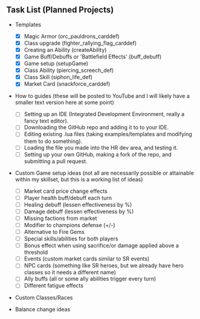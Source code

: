 ## Task List (Planned Projects)

- Templates

  - [x] Magic Armor (orc_pauldrons_carddef)
  - [x] Class upgrade (fighter_rallying_flag_carddef)
  - [x] Creating an Ability (createAbility)
  - [x] Game Buff/Debuffs or 'Battlefield Effects' (buff_debuff)
  - [x] Game setup (setupGame)
  - [x] Class Ability (piercing_screech_def)
  - [x] Class Skill (siphon_life_def)
  - [x] Market Card (snackforce_carddef)

- How to guides (these will be posted to YouTube and I will likely have a smaller text version here at some point)

  - [ ] Setting up an IDE (Integrated Development Environment, really a fancy text editor).
  - [ ] Downloading the GitHub repo and adding it to to your IDE.
  - [ ] Editing existing .lua files (taking examples/templates and modifying them to do something).
  - [ ] Loading the file you made into the HR dev area, and testing it.
  - [ ] Setting up your own GitHub, making a fork of the repo, and submitting a pull request.

- Custom Game setup ideas (not all are necessarily possible or attainable within my skillset, but this is a working list of ideas)

  - [ ] Market card price change effects
  - [ ] Player health buff/debuff each turn
  - [ ] Healing debuff (lessen effectiveness by %)
  - [ ] Damage debuff (lessen effectiveness by %)
  - [ ] Missing factions from market
  - [ ] Modifier to champions defense (+/-)
  - [ ] Alternative to Fire Gems
  - [ ] Special skills/abilities for both players
  - [ ] Bonus effect when using sacrifice/or damage applied above a threshold
  - [ ] Events (custom market cards similar to SR events)
  - [ ] NPC cards (something like SR heroes, but we already have hero classes so it needs a different name)
  - [ ] Ally buffs (all or some ally abilities trigger every turn)
  - [ ] Different fatigue effects

- Custom Classes/Races

- Balance change ideas
